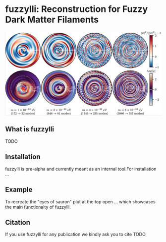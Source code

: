 # fuzzylli: Reconstruction for Fuzzy Dark Matter Filaments
<div align="center">
<img
src="https://github.com/timzimm/fuzzylli/blob/16ed0c6c6734a110f25903b610e091ab10298fb0/images/filament_crosssections.png" alt="logo"></img>
</div>

## What is fuzzylli
TODO

## Installation
fuzzylli is pre-alpha and currently meant as an internal tool.For installation
...

## Example
To recreate the "eyes of sauron" plot at the top open ... which showcases the
main functionalty of fuzzylli.

## Citation
If you use fuzzylli for any publication we kindly ask you to cite
TODO
